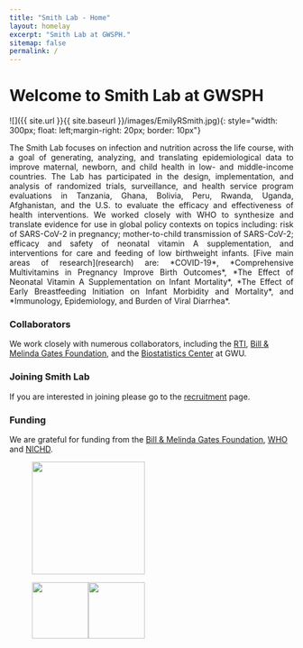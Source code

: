 ```yaml
---
title: "Smith Lab - Home"
layout: homelay
excerpt: "Smith Lab at GWSPH."
sitemap: false
permalink: /
---
```


# Welcome to Smith Lab at GWSPH


![]({{ site.url }}{{ site.baseurl }}/images/EmilyRSmith.jpg){: style="width: 300px; float: left;margin-right: 20px; border: 10px"}

<div style="text-align: justify">
The Smith Lab focuses on infection and nutrition across the life course, with a goal of generating, analyzing, and translating epidemiological data to improve maternal, newborn, and child health in low- and middle-income countries. The Lab has participated in the design, implementation, and analysis of randomized trials, surveillance, and health service program evaluations in Tanzania, Ghana, Bolivia, Peru, Rwanda, Uganda, Afghanistan, and the U.S. to evaluate the efficacy and effectiveness of health interventions. We worked closely with WHO to synthesize and translate evidence for use in global policy contexts on topics including: risk of SARS-CoV-2 in pregnancy; mother-to-child transmission of SARS-CoV-2; efficacy and safety of neonatal vitamin A supplementation, and interventions for care and feeding of low birthweight infants. [Five main areas of research](research) are: *COVID-19*, *Comprehensive Multivitamins in Pregnancy Improve Birth Outcomes*, *The Effect of Neonatal Vitamin A Supplementation on Infant Mortality*, *The Effect of Early Breastfeeding Initiation on Infant Morbidity and Mortality*, and  *Immunology, Epidemiology, and Burden of Viral Diarrhea*.
</div>

### Collaborators
We work closely with numerous collaborators, including the [RTI](https://www.rti.org), [Bill & Melinda Gates Foundation](https://www.gatesfoundation.org), and the [Biostatistics Center](https://biostatcenter.gwu.edu) at GWU.

### Joining Smith Lab
If you are interested in joining please go to the [recruitment](recruitment) page.

### Funding
We are grateful for funding from the [Bill & Melinda Gates Foundation](https://www.gatesfoundation.org), [WHO](https://www.who.int) and [NICHD](https://www.nichd.nih.gov).

<figure class="third">
<img src="{{ site.url }}{{ site.baseurl }}/images/logopic/Logo_GATES.png" style="width: 200px">

<img src="{{ site.url }}{{ site.baseurl }}/images/logopic/Logo_WHO.png" style="width: 100px"><img src="{{ site.url }}{{ site.baseurl }}/images/logopic/Logo_NICHD.png" style="width: 100px">
</figure>






